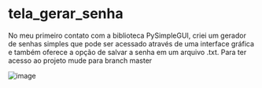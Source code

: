 # tela_gerar_senha
No meu primeiro contato com a biblioteca PySimpleGUI, criei um gerador de senhas simples que pode ser acessado através de uma interface gráfica e também oferece a opção de salvar a senha em um arquivo .txt.
Para ter acesso ao projeto mude para branch master

![image](https://user-images.githubusercontent.com/108541219/232584283-a717c3da-8e63-4f6b-b75e-668d4146ddf8.png)
